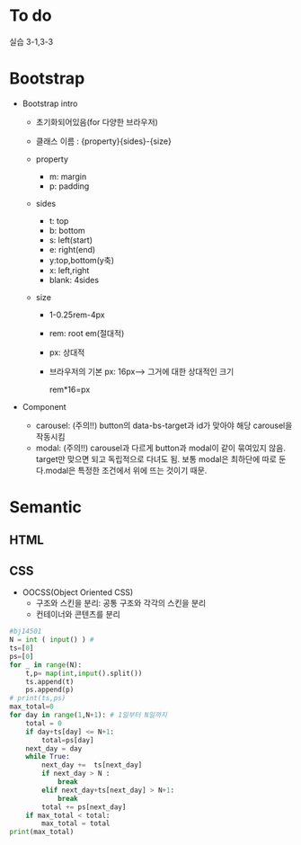 # To do

실습 3-1,3-3



# Bootstrap

* Bootstrap intro

  - 초기화되어있음(for 다양한 브라우저)

  - 클래스 이름 : {property}{sides}-{size}

  - property

    - m: margin
    - p: padding

  - sides

    - t: top
    - b: bottom
    - s: left(start)
    - e: right(end)
    - y:top,bottom(y축)
    - x: left,right
    - blank: 4sides

  - size

    - 1-0.25rem-4px

    - rem: root em(절대적)

    - px: 상대적

    - 브라우저의 기본 px: 16px--> 그거에 대한 상대적인 크기

      rem*16=px

* Component

  - carousel: (주의!!)  button의 data-bs-target과 id가 맞아야 해당 carousel을 작동시킴
  - modal: (주의!!) carousel과 다르게 button과 modal이 같이 묶여있지 않음. target만 맞으면 되고 독립적으로 다녀도 됨. 보통 modal은 최하단에 따로 둔다.modal은 특정한 조건에서 위에 뜨는 것이기 때문.

# Semantic

## HTML

## CSS

* OOCSS(Object Oriented CSS)
  - 구조와 스킨을 분리: 공통 구조와 각각의 스킨을 분리
  - 컨테이너와 콘텐츠를 분리

```python
#bj14501
N = int ( input() ) #
ts=[0]
ps=[0]
for _ in range(N):
    t,p= map(int,input().split())
    ts.append(t)
    ps.append(p)
# print(ts,ps)
max_total=0
for day in range(1,N+1): # 1일부터 N일까지
    total = 0
    if day+ts[day] <= N+1:
        total=ps[day]
    next_day = day
    while True:
        next_day +=  ts[next_day]
        if next_day > N :
            break
        elif next_day+ts[next_day] > N+1:
            break
        total += ps[next_day]
    if max_total < total:
        max_total = total
print(max_total)

```

